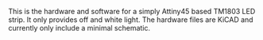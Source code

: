 This is the hardware and software for a simply Attiny45 based TM1803 LED strip. It only provides off and white light.
The hardware files are KiCAD and currently only include a minimal schematic.

